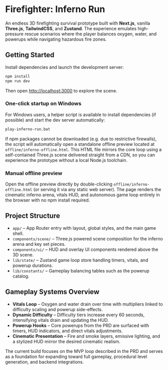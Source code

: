 # Firefighter: Inferno Run

An endless 3D firefighting survival prototype built with **Next.js**, vanilla **Three.js**, **TailwindCSS**, and **Zustand**. The experience emulates high-pressure rescue scenarios where the player balances oxygen, water, and powerups while navigating hazardous fire zones.

## Getting Started

Install dependencies and launch the development server:

```bash
npm install
npm run dev
```

Then open [http://localhost:3000](http://localhost:3000) to explore the scene.

### One-click startup on Windows

For Windows users, a helper script is available to install dependencies (if possible) and start the dev server automatically:

```bat
play-inferno-run.bat
```

If npm packages cannot be downloaded (e.g. due to restrictive firewalls), the script will automatically open a standalone offline preview located at `offline/inferno-offline.html`. This HTML file mirrors the core loop using a self-contained Three.js scene delivered straight from a CDN, so you can experience the prototype without a local Node.js toolchain.

### Manual offline preview

Open the offline preview directly by double-clicking `offline/inferno-offline.html` (or serving it via any static web server). The page renders the cinematic inferno arena, vitals HUD, and autonomous game loop entirely in the browser with no npm install required.

## Project Structure

- `app/` – App Router entry with layout, global styles, and the main game shell.
- `components/scene/` – Three.js powered scene composition for the inferno arena and key set pieces.
- `components/ui/` – HUD and overlay UI components rendered above the 3D scene.
- `lib/state/` – Zustand game loop store handling timers, vitals, and powerup durations.
- `lib/constants/` – Gameplay balancing tables such as the powerup catalog.

## Gameplay Systems Overview

- **Vitals Loop** – Oxygen and water drain over time with multipliers linked to difficulty scaling and powerup side-effects.
- **Dynamic Difficulty** – Difficulty tiers increase every 60 seconds, intensifying vitals drain and updating the HUD.
- **Powerup Hooks** – Core powerups from the PRD are surfaced with timers, HUD indicators, and direct vitals adjustments.
- **Cinematic Presentation** – Fire and smoke layers, emissive lighting, and a stylized HUD mirror the desired cinematic realism.

The current build focuses on the MVP loop described in the PRD and serves as a foundation for expanding toward full gameplay, procedural level generation, and backend integrations.
